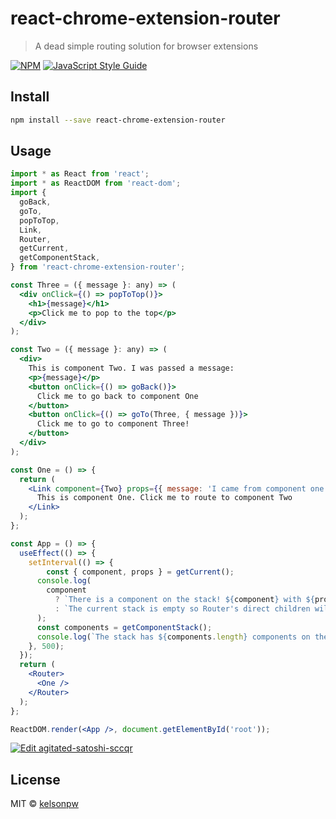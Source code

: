 # react-chrome-extension-router

> A dead simple routing solution for browser extensions

[![NPM](https://img.shields.io/npm/v/react-chrome-extension-router.svg)](https://www.npmjs.com/package/react-chrome-extension-router) [![JavaScript Style Guide](https://img.shields.io/badge/code_style-standard-brightgreen.svg)](https://standardjs.com)

## Install

```bash
npm install --save react-chrome-extension-router
```

## Usage

```jsx
import * as React from 'react';
import * as ReactDOM from 'react-dom';
import {
  goBack,
  goTo,
  popToTop,
  Link,
  Router,
  getCurrent,
  getComponentStack,
} from 'react-chrome-extension-router';

const Three = ({ message }: any) => (
  <div onClick={() => popToTop()}>
    <h1>{message}</h1>
    <p>Click me to pop to the top</p>
  </div>
);

const Two = ({ message }: any) => (
  <div>
    This is component Two. I was passed a message:
    <p>{message}</p>
    <button onClick={() => goBack()}>
      Click me to go back to component One
    </button>
    <button onClick={() => goTo(Three, { message })}>
      Click me to go to component Three!
    </button>
  </div>
);

const One = () => {
  return (
    <Link component={Two} props={{ message: 'I came from component one!' }}>
      This is component One. Click me to route to component Two
    </Link>
  );
};

const App = () => {
  useEffect(() => {
    setInterval(() => {
        const { component, props } = getCurrent();
      console.log(
        component
          ? `There is a component on the stack! ${component} with ${props}`
          : `The current stack is empty so Router's direct children will be rendered`
      );
      const components = getComponentStack();
      console.log(`The stack has ${components.length} components on the stack`);
    }, 500);
  });
  return (
    <Router>
      <One />
    </Router>
  );
};

ReactDOM.render(<App />, document.getElementById('root'));
```

[![Edit agitated-satoshi-sccqr](https://codesandbox.io/static/img/play-codesandbox.svg)](https://codesandbox.io/s/agitated-satoshi-sccqr?fontsize=14)

## License

MIT © [kelsonpw](https://github.com/kelsonpw)
